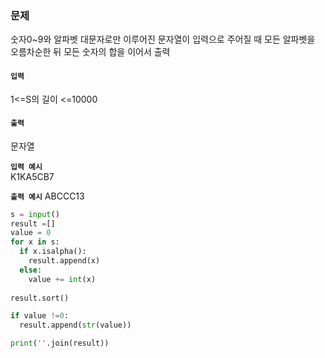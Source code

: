 ### 문제
숫자0~9와 알파벳 대문자로만 이루어진 문자열이 입력으로 주어질 때 모든 알파벳을 오름차순한 뒤 모든 숫자의 합을 이어서 출력

#### `입력`
1<=S의 길이 <=10000

#### `출력`
문자열

**`입력 예시`**  
K1KA5CB7

**`출력 예시`** 
ABCCC13


```py
s = input()
result =[]
value = 0
for x in s:
  if x.isalpha():
    result.append(x)
  else:
    value += int(x)
    
result.sort()

if value !=0:
  result.append(str(value))

print(''.join(result))

```
